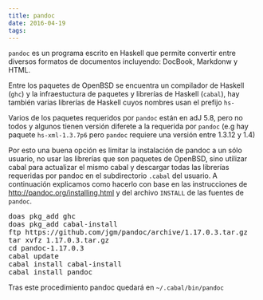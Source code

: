 ```yaml
---
title: pandoc
date: 2016-04-19
tags:
---
```


```pandoc``` es un programa escrito en Haskell que permite convertir 
entre diversos formatos de documentos incluyendo: DocBook, Markdonw y HTML.

Entre los paquetes de OpenBSD se encuentra un compilador de Haskell (```ghc```)
y la infraestuctura de paquetes y librerías de Haskell (```cabal```), hay también 
varias librerías de Haskell cuyos nombres usan el prefijo ``` hs- ```

Varios de los paquetes requeridos por ```pandoc``` están en adJ 5.8, pero no todos y 
algunos tienen versión diferete a la requerida por ```pandoc```  (e.g hay paquete
```hs-xml-1.3.7p6``` pero ```pandoc``` requiere una versión entre 1.3.12 y 1.4)

Por esto una buena opción es limitar la instalación de pandoc a un sólo usuario,
no usar las librerías que son paquetes de OpenBSD, sino utilizar cabal para actualizar
el mismo cabal y descargar todas las librerías requeridas por pandoc en el subdirectorio 
``` .cabal ``` del usuario. 
A continuación explicamos como hacerlo con base en las instrucciones de 
<http://pandoc.org/installing.html> y del archivo ```INSTALL``` de las 
fuentes de ```pandoc```.

<pre>
doas pkg_add ghc
doas pkg_add cabal-install
ftp https://github.com/jgm/pandoc/archive/1.17.0.3.tar.gz
tar xvfz 1.17.0.3.tar.gz
cd pandoc-1.17.0.3
cabal update
cabal install cabal-install
cabal install pandoc
</pre>

Tras este procedimiento pandoc quedará en  ```~/.cabal/bin/pandoc```

